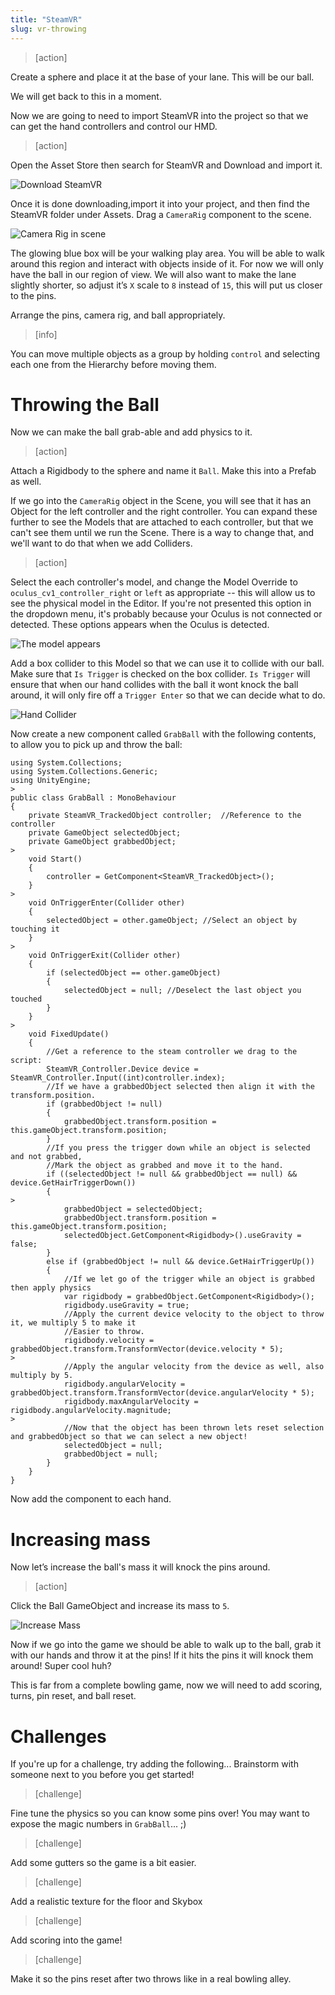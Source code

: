 ```yaml
---
title: "SteamVR"
slug: vr-throwing
---
```


> [action]
>
Create a sphere and place it at the base of your lane. This will be our ball.

We will get back to this in a moment.

Now we are going to need to import SteamVR into the project so that we can get the hand controllers and control our HMD.

> [action]
>
Open the Asset Store then search for SteamVR and Download and import it.
>
![Download SteamVR](assets/Capture9.png)
>
Once it is done downloading,import it into your project, and then find the SteamVR folder under Assets. Drag a `CameraRig` component to the scene.
>
![Camera Rig in scene](assets/Capture11.png)

The glowing blue box will be your walking play area. You will be able to walk around this region and interact with objects inside of it. For now we will only have the ball in our region of view. We will also want to make the lane slightly shorter, so adjust it’s `X` scale to `8` instead of `15`, this will put us closer to the pins.

Arrange the pins, camera rig, and ball appropriately.

> [info]
>
You can move multiple objects as a group by holding `control` and selecting each one from the Hierarchy before moving them.

# Throwing the Ball

Now we can make the ball grab-able and add physics to it.

> [action]
>
Attach a Rigidbody to the sphere and name it `Ball`. Make this into a Prefab as well.

If we go into the `CameraRig` object in the Scene, you will see that it has an Object for the left controller and the right controller. You can expand these further to see the Models that are attached to each controller, but that we can't see them until we run the Scene. There is a way to change that, and we'll want to do that when we add Colliders.

> [action]
>
Select the each controller's model, and change the Model Override to `oculus_cv1_controller_right` or `left` as appropriate -- this will allow us to see the physical model in the Editor. If you're not presented this option in the dropdown menu, it's probably because your Oculus is not connected or detected. These options appears when the Oculus is detected.
>
![The model appears](assets/Capture105.png)
>
Add a box collider to this Model so that we can use it to collide with our ball. Make sure that `Is Trigger` is checked on the box collider. `Is Trigger` will ensure that when our hand collides with the ball it wont knock the ball around, it will only fire off a `Trigger Enter` so that we can decide what to do.
>
![Hand Collider](assets/Capture10c.png)
>
Now create a new component called `GrabBall` with the following contents, to allow you to pick up and throw the ball:
>
```
using System.Collections;
using System.Collections.Generic;
using UnityEngine;
>
public class GrabBall : MonoBehaviour
{
    private SteamVR_TrackedObject controller;  //Reference to the controller
    private GameObject selectedObject;
    private GameObject grabbedObject;
>
    void Start()
    {
        controller = GetComponent<SteamVR_TrackedObject>();
    }
>
    void OnTriggerEnter(Collider other)
    {
        selectedObject = other.gameObject; //Select an object by touching it
    }
>
    void OnTriggerExit(Collider other)
    {
        if (selectedObject == other.gameObject)
        {
            selectedObject = null; //Deselect the last object you touched
        }
    }
>
    void FixedUpdate()
    {
        //Get a reference to the steam controller we drag to the script:
        SteamVR_Controller.Device device = SteamVR_Controller.Input((int)controller.index);
        //If we have a grabbedObject selected then align it with the transform.position.
        if (grabbedObject != null)
        {
            grabbedObject.transform.position = this.gameObject.transform.position;
        }
        //If you press the trigger down while an object is selected and not grabbed,
        //Mark the object as grabbed and move it to the hand.
        if ((selectedObject != null && grabbedObject == null) && device.GetHairTriggerDown())
        {
>            
            grabbedObject = selectedObject;
            grabbedObject.transform.position = this.gameObject.transform.position;
            selectedObject.GetComponent<Rigidbody>().useGravity = false;
        }
        else if (grabbedObject != null && device.GetHairTriggerUp())
        {
            //If we let go of the trigger while an object is grabbed then apply physics
            var rigidbody = grabbedObject.GetComponent<Rigidbody>();
            rigidbody.useGravity = true;
            //Apply the current device velocity to the object to throw it, we multiply 5 to make it
            //Easier to throw.
            rigidbody.velocity = grabbedObject.transform.TransformVector(device.velocity * 5);
>
            //Apply the angular velocity from the device as well, also multiply by 5.
            rigidbody.angularVelocity = grabbedObject.transform.TransformVector(device.angularVelocity * 5);
            rigidbody.maxAngularVelocity = rigidbody.angularVelocity.magnitude;
>
            //Now that the object has been thrown lets reset selection and grabbedObject so that we can select a new object!
            selectedObject = null;
            grabbedObject = null;
        }
    }
}
```
>
Now add the component to each hand.

# Increasing mass

Now let’s increase the ball's mass it will knock the pins around.

> [action]
>
Click the Ball GameObject and increase its mass to `5`.
>
![Increase Mass](assets/Capture12.png)

Now if we go into the game we should be able to walk up to the ball, grab it with our hands and throw it at the pins! If it hits the pins it will knock them around! Super cool huh?

This is far from a complete bowling game, now we will need to add scoring, turns, pin reset, and ball reset.

# Challenges

If you're up for a challenge, try adding the following... Brainstorm with someone next to you before you get started!

> [challenge]
>
Fine tune the physics so you can know some pins over! You may want to expose the magic numbers in `GrabBall`... ;)

<!--  -->

> [challenge]
>
Add some gutters so the game is a bit easier.

<!--  -->

> [challenge]
>
Add a realistic texture for the floor and Skybox

<!--  -->

> [challenge]
>
Add scoring into the game!

<!--  -->

> [challenge]
>
Make it so the pins reset after two throws like in a real bowling alley.

